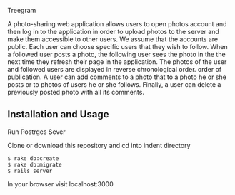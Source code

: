 Treegram

A photo-sharing web application allows users to open photos account and then log in to the application in order to upload
photos to the server and make them accessible to other users. We assume that the accounts are public. Each user can choose specific users that they wish to follow. When a followed user posts a photo, the following user sees the photo in the the next time they refresh their page in the application. The photos of the user and followed users are displayed in reverse chronological order. order of publication. A user can add comments to a photo that
to a photo he or she posts or to photos of users he or she follows. Finally, a user can delete a previously posted photo with all its comments.


Installation and Usage
------------
Run Postrges Sever

Clone or download this repository and cd into indent directory

```
$ rake db:create
$ rake db:migrate
$ rails server
```

In your browser visit localhost:3000
